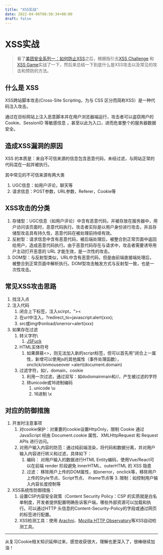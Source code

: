 ```yaml
---
title: "XSS实战"
date: 2022-04-06T08:50:34+08:00
draft: false
---
```


# XSS实战

> 看了[美团安全系列一：如何防止XSS](https://segmentfault.com/a/1190000016551188?utm_source=sf-similar-article)之后，根据指引去[XSS Challenge](https://xss-quiz.int21h.jp/ranking.php) 和 [XSS Game](https://xss.pwnfunction.com/)实战了一下，然后来总结一下到底什么是XSS攻击以及常见的攻击和预防的方法。

## 什么是 XSS
XSS跨站脚本攻击(Cross-Site Scripting，为与 CSS 区分而简称XSS）是一种代码注入攻击。

通过在目标网站上注入恶意脚本并在用户浏览器端运行，攻击者可以盗窃用户的Cookie、SessionID 等敏感信息 ，甚至以此为入口，进而危害整个的服务器数据安全。

## 造成XSS漏洞的原因
XSS 的本质是：来自不可信来源的信息包含恶意代码，未经过滤，与网站正常的代码混在一起并被执行。

其中常见的不可信来源有两大类
1. UGC信息：如用户评论，聊天等
2. 请求信息：POST参数，URL参数，Referer，Cookie等

## XSS攻击的分类
1. 存储型：UGC信息（如用户评论）中含有恶意代码，并被存放在服务器中，用户访问该页面时，恶意代码执行。攻击者实际是以用户身份进行攻击，并且存储型攻击具有持久性，恶意代码在被处理前持续有效。
2. 反射型：请求信息中含有恶意代码，被后端处理后，被整合到正常页面中返回给用户，造成恶意代码执行。由于恶意代码存在与请求中，攻击者需要诱导用户主动打开恶意的 URL 才能生效，是一次性的攻击。
3. DOM型：与反射型类似，URL中含有恶意代码，但是由前端直接端处理后，被整合到正常页面中解析执行。DOM型攻击触发方式与反射型一致，也是一次性攻击。

## 常见XSS攻击思路
1. 找注入点
2. 注入代码
    1. 闭合上下标签，注入scirpt，"><script></script><
    2. 在url中注入，?redirect_to=javascript:alert(xxx);
    3. src或img中onload/onerror=alert(xxx)
3. 如果存在过滤
    1. 转义字符\
       1. [JSFuck](https://github.com/aemkei/jsfuck)
    2. HTML实体符号
        1. 如果屏蔽<>，则无法加入新的script标签，但可以首先用"闭合上一属性，新增可以使用js的其他属性（事件处理函数），onclick/onmouseover =alert(document.domain) 
    3. 过滤字符，如/，domain，cookie
        1. 利用一次过滤，通过双写：如dodomainmain和//，产生被过滤的字符
        2. 转unicode或16进制编码
           1. unicode \u
           2. 16进制 \x

## 对应的防御措施

1. 开发时注意事项
   1. 对cookie保护：对重要的cookie设置HttpOnly，限制 Cookie 通过 JavaScript 经由 Document.cookie 属性、XMLHttpRequest 和 Request APIs 进行访问。
   2. 对用户输入内容的防范：通过纯前端渲染，将代码和数据分离，并对用户输入内容进行转义和过滤，具体如下：
      1. 编码： 对用户输入的数据进行HTML Entity编码，使用Vue/React可以在前端 render 阶段避免 innerHTML、outerHTML 的 XSS 隐患
      2. 过滤： 移除用户上传的DOM属性，如onerror，onclick等，移除用户上传的Style节点、Script节点、 iframe节点等
			3. 限制：如控制用户输入内容长度控制等
2. XSS系统性防御措施：
   1. 设置CSP内容安全政策（Content Security Policy：CSP 的实质就是白名单制度，开发者提供配置明确告诉客户端，哪些外部资源可以加载和执行。可以通过HTTP 头信息的Content-Security-Policy的字段或通过网页的<meta>标签进行配置。
	 2. XSS检测工具：使用 [Arachni](https://github.com/Arachni/arachni)、[Mozilla HTTP Observatory](https://github.com/mozilla/http-observatory/)等XSS自动检测工具。

<hr>
从复习Cookie相关知识延伸过来，感觉收获很大，理解也更深入了，很棒继续加油！